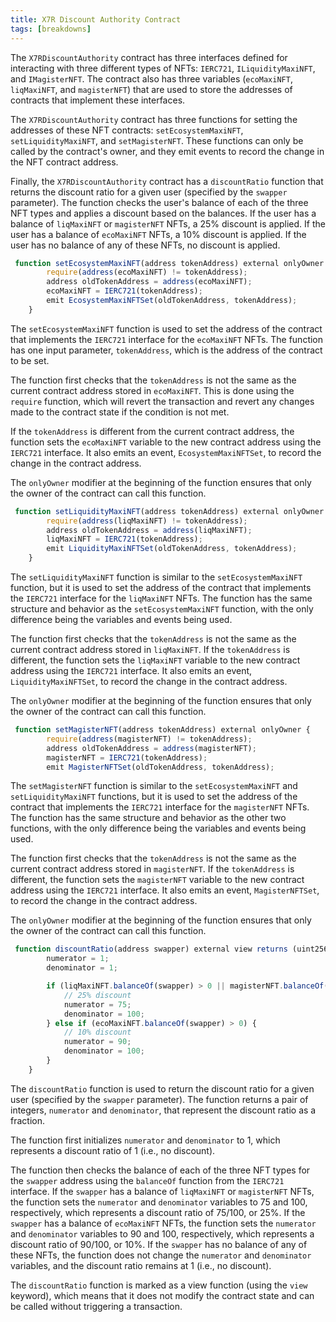 ```yaml
---
title: X7R Discount Authority Contract
tags: [breakdowns]
---
```


The `X7RDiscountAuthority` contract has three interfaces defined for interacting with three different types of NFTs: `IERC721`, `ILiquidityMaxiNFT`, and `IMagisterNFT`. The contract also has three variables (`ecoMaxiNFT`, `liqMaxiNFT`, and `magisterNFT`) that are used to store the addresses of contracts that implement these interfaces.

The `X7RDiscountAuthority` contract has three functions for setting the addresses of these NFT contracts: `setEcosystemMaxiNFT`, `setLiquidityMaxiNFT`, and `setMagisterNFT`. These functions can only be called by the contract's owner, and they emit events to record the change in the NFT contract address.

Finally, the `X7RDiscountAuthority` contract has a `discountRatio` function that returns the discount ratio for a given user (specified by the `swapper` parameter). The function checks the user's balance of each of the three NFT types and applies a discount based on the balances. If the user has a balance of `liqMaxiNFT` or `magisterNFT` NFTs, a 25% discount is applied. If the user has a balance of `ecoMaxiNFT` NFTs, a 10% discount is applied. If the user has no balance of any of these NFTs, no discount is applied.

```js
 function setEcosystemMaxiNFT(address tokenAddress) external onlyOwner {
        require(address(ecoMaxiNFT) != tokenAddress);
        address oldTokenAddress = address(ecoMaxiNFT);
        ecoMaxiNFT = IERC721(tokenAddress);
        emit EcosystemMaxiNFTSet(oldTokenAddress, tokenAddress);
    }
```

The `setEcosystemMaxiNFT` function is used to set the address of the contract that implements the `IERC721` interface for the `ecoMaxiNFT` NFTs. The function has one input parameter, `tokenAddress`, which is the address of the contract to be set.

The function first checks that the `tokenAddress` is not the same as the current contract address stored in `ecoMaxiNFT`. This is done using the `require` function, which will revert the transaction and revert any changes made to the contract state if the condition is not met.

If the `tokenAddress` is different from the current contract address, the function sets the `ecoMaxiNFT` variable to the new contract address using the `IERC721` interface. It also emits an event, `EcosystemMaxiNFTSet`, to record the change in the contract address.

The `onlyOwner` modifier at the beginning of the function ensures that only the owner of the contract can call this function.

```js
 function setLiquidityMaxiNFT(address tokenAddress) external onlyOwner {
        require(address(liqMaxiNFT) != tokenAddress);
        address oldTokenAddress = address(liqMaxiNFT);
        liqMaxiNFT = IERC721(tokenAddress);
        emit LiquidityMaxiNFTSet(oldTokenAddress, tokenAddress);
    }
```

The `setLiquidityMaxiNFT` function is similar to the `setEcosystemMaxiNFT` function, but it is used to set the address of the contract that implements the `IERC721` interface for the `liqMaxiNFT` NFTs. The function has the same structure and behavior as the `setEcosystemMaxiNFT` function, with the only difference being the variables and events being used.

The function first checks that the `tokenAddress` is not the same as the current contract address stored in `liqMaxiNFT`. If the `tokenAddress` is different, the function sets the `liqMaxiNFT` variable to the new contract address using the `IERC721` interface. It also emits an event, `LiquidityMaxiNFTSet`, to record the change in the contract address.

The `onlyOwner` modifier at the beginning of the function ensures that only the owner of the contract can call this function.

```js
 function setMagisterNFT(address tokenAddress) external onlyOwner {
        require(address(magisterNFT) != tokenAddress);
        address oldTokenAddress = address(magisterNFT);
        magisterNFT = IERC721(tokenAddress);
        emit MagisterNFTSet(oldTokenAddress, tokenAddress);
```

The `setMagisterNFT` function is similar to the `setEcosystemMaxiNFT` and `setLiquidityMaxiNFT` functions, but it is used to set the address of the contract that implements the `IERC721` interface for the `magisterNFT` NFTs. The function has the same structure and behavior as the other two functions, with the only difference being the variables and events being used.

The function first checks that the `tokenAddress` is not the same as the current contract address stored in `magisterNFT`. If the `tokenAddress` is different, the function sets the `magisterNFT` variable to the new contract address using the `IERC721` interface. It also emits an event, `MagisterNFTSet`, to record the change in the contract address.

The `onlyOwner` modifier at the beginning of the function ensures that only the owner of the contract can call this function.

```js
 function discountRatio(address swapper) external view returns (uint256 numerator, uint256 denominator) {
        numerator = 1;
        denominator = 1;

        if (liqMaxiNFT.balanceOf(swapper) > 0 || magisterNFT.balanceOf(swapper) > 0) {
            // 25% discount
            numerator = 75;
            denominator = 100;
        } else if (ecoMaxiNFT.balanceOf(swapper) > 0) {
            // 10% discount
            numerator = 90;
            denominator = 100;
        }
    }
```

The `discountRatio` function is used to return the discount ratio for a given user (specified by the `swapper` parameter). The function returns a pair of integers, `numerator` and `denominator`, that represent the discount ratio as a fraction.

The function first initializes `numerator` and `denominator` to 1, which represents a discount ratio of 1 (i.e., no discount).

The function then checks the balance of each of the three NFT types for the `swapper` address using the `balanceOf` function from the `IERC721` interface. If the `swapper` has a balance of `liqMaxiNFT` or `magisterNFT` NFTs, the function sets the `numerator` and `denominator` variables to 75 and 100, respectively, which represents a discount ratio of 75/100, or 25%. If the `swapper` has a balance of `ecoMaxiNFT` NFTs, the function sets the `numerator` and `denominator` variables to 90 and 100, respectively, which represents a discount ratio of 90/100, or 10%. If the `swapper` has no balance of any of these NFTs, the function does not change the `numerator` and `denominator` variables, and the discount ratio remains at 1 (i.e., no discount).

The `discountRatio` function is marked as a view function (using the `view` keyword), which means that it does not modify the contract state and can be called without triggering a transaction.
